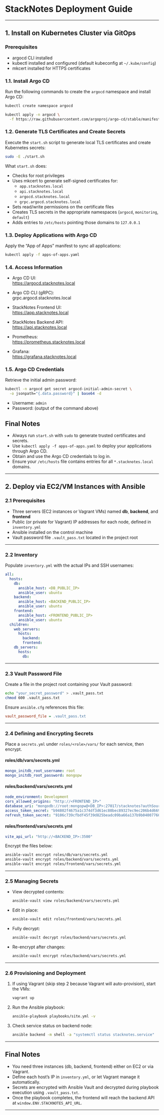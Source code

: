 # StackNotes Deployment Guide

---

## 1. Install on Kubernetes Cluster via GitOps

### Prerequisites

- argocd CLI installed  
- kubectl installed and configured (default kubeconfig at `~/.kube/config`)  
- mkcert installed for HTTPS certificates  

### 1.1. Install Argo CD

Run the following commands to create the `argocd` namespace and install Argo CD:

```bash
kubectl create namespace argocd

kubectl apply -n argocd \
  -f https://raw.githubusercontent.com/argoproj/argo-cd/stable/manifests/install.yaml
```

### 1.2. Generate TLS Certificates and Create Secrets

Execute the `start.sh` script to generate local TLS certificates and create Kubernetes secrets:

```bash
sudo -E ./start.sh
```

What `start.sh` does:

- Checks for root privileges  
- Uses mkcert to generate self-signed certificates for:
  - `app.stacknotes.local`
  - `api.stacknotes.local`
  - `argocd.stacknotes.local`
  - `grpc.argocd.stacknotes.local`
- Sets read/write permissions on the certificate files  
- Creates TLS secrets in the appropriate namespaces (`argocd`, `monitoring`, `default`)  
- Adds entries to `/etc/hosts` pointing those domains to `127.0.0.1`  

### 1.3. Deploy Applications with Argo CD

Apply the “App of Apps” manifest to sync all applications:

```bash
kubectl apply -f apps-of-apps.yaml
```

### 1.4. Access Information

- Argo CD UI:  
  https://argocd.stacknotes.local

- Argo CD CLI (gRPC):  
  grpc.argocd.stacknotes.local

- StackNotes Frontend UI:  
  https://app.stacknotes.local

- StackNotes Backend API:  
  https://api.stacknotes.local

- Prometheus:  
  https://prometheus.stacknotes.local

- Grafana:  
  https://grafana.stacknotes.local

### 1.5. Argo CD Credentials

Retrieve the initial admin password:

```bash
kubectl -n argocd get secret argocd-initial-admin-secret \
  -o jsonpath="{.data.password}" | base64 -d
```

- Username: `admin`  
- Password: (output of the command above)

## Final Notes

- Always run `start.sh` with `sudo` to generate trusted certificates and secrets.  
- Use `kubectl apply -f apps-of-apps.yaml` to deploy your applications through Argo CD.  
- Obtain and use the Argo CD credentials to log in.  
- Ensure your `/etc/hosts` file contains entries for all `*.stacknotes.local` domains.

---

## 2. Deploy via EC2/VM Instances with Ansible


### 2.1 Prerequisites

- Three servers (EC2 instances or Vagrant VMs) named **db**, **backend**, and **frontend**  
- Public (or private for Vagrant) IP addresses for each node, defined in `inventory.yml`  
- Ansible installed on the control machine  
- Vault password file `.vault_pass.txt` located in the project root  

---

### 2.2 Inventory

Populate `inventory.yml` with the actual IPs and SSH usernames:

```yaml
all:
  hosts:
    db:
      ansible_host: <DB_PUBLIC_IP>
      ansible_user: ubuntu
    backend:
      ansible_host: <BACKEND_PUBLIC_IP>
      ansible_user: ubuntu
    frontend:
      ansible_host: <FRONTEND_PUBLIC_IP>
      ansible_user: ubuntu
  children:
    web_servers:
      hosts:
        backend:
        frontend:
    db_servers:
      hosts:
        db:
```

---

### 2.3 Vault Password File

Create a file in the project root containing your Vault password:

```bash
echo "your_secret_password" > .vault_pass.txt
chmod 600 .vault_pass.txt
```

Ensure `ansible.cfg` references this file:

```ini
vault_password_file = .vault_pass.txt
```

---

### 2.4 Defining and Encrypting Secrets

Place a `secrets.yml` under `roles/<role>/vars/` for each service, then encrypt.

#### roles/db/vars/secrets.yml
```yaml
mongo_initdb_root_username: root
mongo_initdb_root_password: mongopw
```

#### roles/backend/vars/secrets.yml

```yaml
node_environment: Development
cors_allowed_origins: "http://<FRONTEND_IP>"
database_uri: "mongodb://root:mongopw@<DB_IP>:27017/stacknotes?authSource=admin"
access_token_secret: "b94802f4675a1c374df3d61ec80bec89327ec9ec206b4d669524f543d04d46e7627e683d2674d09de0b2df5614c14fd9490bca954a5716c6c9b1327c6595a3dc"
refresh_token_secret: "9106c739cfbdf45f39d825beadc09ba66a137b9b04007760570f8888f6fc31346f26cb416f05832670b842eb951129f1525e8c466487e55780576bf0e82e07a1"
```

#### roles/frontend/vars/secrets.yml

```yaml
vite_api_url: "http://<BACKEND_IP>:3500"
```

Encrypt the files below:

```bash
ansible-vault encrypt roles/db/vars/secrets.yml
ansible-vault encrypt roles/backend/vars/secrets.yml
ansible-vault encrypt roles/frontend/vars/secrets.yml
```

---

### 2.5 Managing Secrets

- View decrypted contents:  
  ```bash
  ansible-vault view roles/backend/vars/secrets.yml
  ```

- Edit in place:  
  ```bash
  ansible-vault edit roles/frontend/vars/secrets.yml
  ```

- Fully decrypt:  
  ```bash
  ansible-vault decrypt roles/backend/vars/secrets.yml
  ```

- Re-encrypt after changes:  
  ```bash
  ansible-vault encrypt roles/backend/vars/secrets.yml
  ```

---

### 2.6 Provisioning and Deployment

1. If using Vagrant (skip step 2 because Vagrant will auto-provision), start the VMs:  
   ```bash
   vagrant up
   ```
2. Run the Ansible playbook:  
   ```bash
   ansible-playbook playbooks/site.yml -v
   ```
3. Check service status on backend node:  
   ```bash
   ansible backend -m shell -a "systemctl status stacknotes.service"
   ```

---

## Final Notes

- You need three instances (db, backend, frontend) either on EC2 or via Vagrant.  
- Define each host’s IP in `inventory.yml`, or let Vagrant manage it automatically.  
- Secrets are encrypted with Ansible Vault and decrypted during playbook execution using `.vault_pass.txt`.  
- Once the playbook completes, the frontend will reach the backend API at `window.ENV.STACKNOTES_API_URL`.
---
